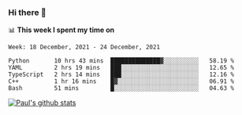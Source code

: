 ### Hi there 👋

📊 **This week I spent my time on**
<!--START_SECTION:waka-->
```text
Week: 18 December, 2021 - 24 December, 2021

Python       10 hrs 43 mins  ██████████████▓░░░░░░░░░░   58.19 % 
YAML         2 hrs 19 mins   ███░░░░░░░░░░░░░░░░░░░░░░   12.65 % 
TypeScript   2 hrs 14 mins   ███░░░░░░░░░░░░░░░░░░░░░░   12.16 % 
C++          1 hr 16 mins    █▓░░░░░░░░░░░░░░░░░░░░░░░   06.91 % 
Bash         51 mins         █░░░░░░░░░░░░░░░░░░░░░░░░   04.63 % 
```
<!--END_SECTION:waka-->


[![Paul's github stats](https://github-readme-stats.vercel.app/api?username=mickeyouyou&theme=dracula&show_icons=true)](https://github.com/anuraghazra/github-readme-stats)
